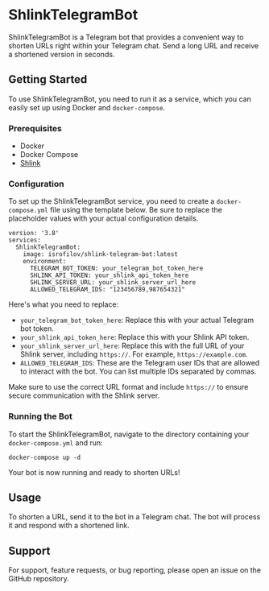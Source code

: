 # ShlinkTelegramBot

ShlinkTelegramBot is a Telegram bot that provides a convenient way to shorten URLs right within your Telegram chat. Send a long URL and receive a shortened version in seconds.

## Getting Started

To use ShlinkTelegramBot, you need to run it as a service, which you can easily set up using Docker and `docker-compose`.

### Prerequisites

- Docker
- Docker Compose
- [Shlink](https://github.com/shlinkio/shlink)

### Configuration

To set up the ShlinkTelegramBot service, you need to create a `docker-compose.yml` file using the template below. Be sure to replace the placeholder values with your actual configuration details.

    version: '3.8'
    services:
      ShlinkTelegramBot:
        image: isrofilov/shlink-telegram-bot:latest
        environment:
          TELEGRAM_BOT_TOKEN: your_telegram_bot_token_here
          SHLINK_API_TOKEN: your_shlink_api_token_here
          SHLINK_SERVER_URL: your_shlink_server_url_here
          ALLOWED_TELEGRAM_IDS: "123456789,987654321"



Here's what you need to replace:

- `your_telegram_bot_token_here`: Replace this with your actual Telegram bot token.
- `your_shlink_api_token_here`: Replace this with your Shlink API token.
- `your_shlink_server_url_here`: Replace this with the full URL of your Shlink server, including `https://`. For example, `https://example.com`.
- `ALLOWED_TELEGRAM_IDS`: These are the Telegram user IDs that are allowed to interact with the bot. You can list multiple IDs separated by commas.

Make sure to use the correct URL format and include `https://` to ensure secure communication with the Shlink server.

### Running the Bot

To start the ShlinkTelegramBot, navigate to the directory containing your `docker-compose.yml` and run:

    docker-compose up -d

Your bot is now running and ready to shorten URLs!

## Usage

To shorten a URL, send it to the bot in a Telegram chat. The bot will process it and respond with a shortened link.

## Support

For support, feature requests, or bug reporting, please open an issue on the GitHub repository.